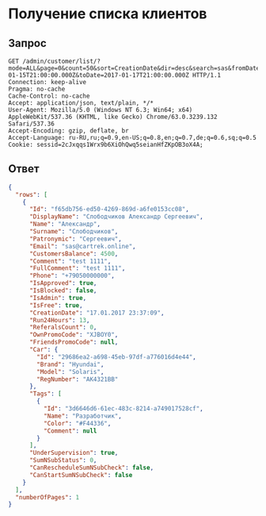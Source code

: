 # Получение списка клиентов

## Запрос

    GET /admin/customer/list/?mode=ALL&page=0&count=50&sort=CreationDate&dir=desc&search=sas&fromDate=2017-01-15T21:00:00.000Z&toDate=2017-01-17T21:00:00.000Z HTTP/1.1
    Connection: keep-alive
    Pragma: no-cache
    Cache-Control: no-cache
    Accept: application/json, text/plain, */*
    User-Agent: Mozilla/5.0 (Windows NT 6.3; Win64; x64) AppleWebKit/537.36 (KHTML, like Gecko) Chrome/63.0.3239.132 Safari/537.36
    Accept-Encoding: gzip, deflate, br
    Accept-Language: ru-RU,ru;q=0.9,en-US;q=0.8,en;q=0.7,de;q=0.6,sq;q=0.5
    Cookie: sessid=2cJxqqs1Wrx9b6XiOhQwq5seianHfZKpOB3oX4A;

## Ответ

```json
{
  "rows": [
    {
      "Id": "f65db756-ed50-4269-869d-a6fe0153cc08",
      "DisplayName": "Слободчиков Александр Сергеевич",
      "Name": "Александр",
      "Surname": "Слободчиков",
      "Patronymic": "Сергеевич",
      "Email": "sas@cartrek.online",
      "CustomersBalance": 4500,
      "Comment": "test 1111",
      "FullComment": "test 1111",
      "Phone": "+79050000000",
      "IsApproved": true,
      "IsBlocked": false,
      "IsAdmin": true,
      "IsFree": true,
      "CreationDate": "17.01.2017 23:37:09",
      "Run24Hours": 13,
      "ReferalsCount": 0,
      "OwnPromoCode": "XJBOY0",
      "FriendsPromoCode": null,
      "Car": {
        "Id": "29686ea2-a698-45eb-97df-a776016d4e44",
        "Brand": "Hyundai",
        "Model": "Solaris",
        "RegNumber": "АК4321ВВ"
      },
      "Tags": [
        {
          "Id": "3d6646d6-61ec-483c-8214-a749017528cf",
          "Name": "Разработчик",
          "Color": "#F44336",
          "Comment": null
        }
      ],
      "UnderSupervision": true,
      "SumNSubStatus": 0,
      "CanRescheduleSumNSubCheck": false,
      "CanStartSumNSubCheck": false
    }
  ],
  "numberOfPages": 1
}
```